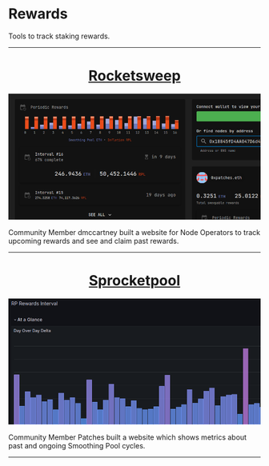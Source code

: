 # Rewards

Tools to track staking rewards.

---

<center>

# [Rocketsweep](https://rocketsweep.app)

![](../assets/rocketsweep.png)

</center>

Community Member dmccartney built a website for Node Operators to track upcoming rewards and see and claim past rewards. 

---

<center>

# [Sprocketpool](https://sp.sprocketpool.net)

![](../assets/sprocketpool.png)

</center>

Community Member Patches built a website which shows metrics about past and ongoing Smoothing Pool cycles.

---
